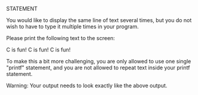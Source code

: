 STATEMENT

You would like to display the same line of text several times, but you do not wish to have to type it multiple times in your program.

Please print the following text to the screen:

C is fun!
C is fun!
C is fun!

To make this a bit more challenging, you are only allowed to use one single "printf" statement, and you are not allowed to repeat text inside your printf statement.

Warning: Your output needs to look exactly like the above output.
